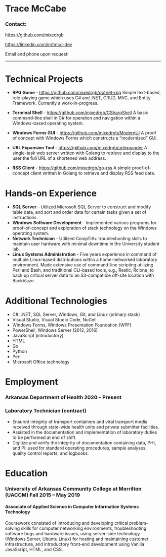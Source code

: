 # Trace McCabe

### Contact:

https://github.com/mixedrgb

https://linkedin.com/in/tmcc-dev

Email and phone upon request!


-----

# Technical Projects

- __RPG Game__ - https://github.com/mixedrgb/dotnet-rpg
Simple text-based, role-playing game which uses C# and .NET, CRUD, MVC, and Entity Framework. Currently a work-in-progress.

- __Terminal Shell__ - https://github.com/mixedrgb/CSharpShell
A basic command-line shell in C# for operation and navigation within a Windows-based operating system.

- __Windows Forms GUI__ - https://github.com/mixedrgb/ModernUI
A proof of concept with Windows Forms which constructs a “modernized” GUI.

- __URL Expansion Tool__ - https://github.com/mixedrgb/urlexpander
A single-task web server written with Golang to retrieve and display to the user the full URL of a shortened web address.

- __RSS Client__ - https://github.com/mixedrgb/go-rss
A simple proof-of-concept client written in Golang to retrieve and display RSS feed data.


# Hands-on Experience

- __SQL Server__ - 
Utilized Microsoft SQL Server to construct and modify table data, and sort and order data for certain tasks given a set of instructions.
- __Windows Software Development__ - 
Implemented various programs for proof-of-concept and exploration of stack technology on the Windows operating system.
- __Network Technician__ - 
	Utilized CompTIA+ troubleshooting skills to maintain user hardware with minimal downtime in the University student lab.
- __Linux Systems Administration__ - 
	Five years experience in command of multiple Linux-based distributions within a home-networked laboratory environment. Made extensive use of command-line scripting utilizing Perl and Bash, and traditional CLI-based tools, e.g., Restic, Rclone, to back up critical server data to an S3-compatible off-site location with Backblaze.


# Additional Technologies

- C#, .NET, SQL Server, Windows, Git, and Linux (primary stack)
- Visual Studio, Visual Studio Code, NuGet
- Windows Forms, Windows Presentation Foundation (WPF)
- PowerShell, Windows Server (2012, 2016)
- JavaScript (introductory)
- HTML
- Go
- Python
- Perl
- Microsoft Office technology


# Employment

### Arkansas Department of Health 	2020 – Present

### Laboratory Technician (contract)

- Ensured integrity of transport containers and viral transport media received through state-wide health units and private submitter facilities.
- Assisted in the documentation and implementation of laboratory duties to be performed at end of shift.
- Digitize and verify the integrity of documentation containing data, PHI, and PII used for standard operating procedures, sample analyses, quality control reports, and logbooks.

# Education 

### University of Arkansas Community College at Morrilton (UACCM) 	Fall 2015 – May 2019
#### Associate of Applied Science in Computer Information Systems Technology
Coursework consisted of introducing and developing critical problem-solving skills for computer networking environments, troubleshooting software bugs and hardware issues, using server-side technology (Windows Server, Ubuntu Linux) for hosting and maintaining customer infrastructure, and introductory front-end development using Vanilla JavaScript, HTML, and CSS.
